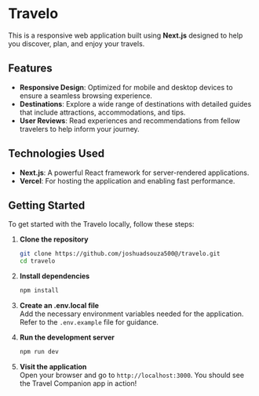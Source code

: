 # Travelo

This is a responsive web application built using **Next.js** designed to help you discover, plan, and enjoy your travels.
## Features

- **Responsive Design**: Optimized for mobile and desktop devices to ensure a seamless browsing experience.
- **Destinations**: Explore a wide range of destinations with detailed guides that include attractions, accommodations, and tips.
- **User Reviews**: Read experiences and recommendations from fellow travelers to help inform your journey.

## Technologies Used

- **Next.js**: A powerful React framework for server-rendered applications.
- **Vercel**: For hosting the application and enabling fast performance.

## Getting Started

To get started with the Travelo locally, follow these steps:

1. **Clone the repository**
   ```bash
   git clone https://github.com/joshuadsouza500@/travelo.git
   cd travelo
   ```

2. **Install dependencies**
   ```bash
   npm install
   ```

3. **Create an .env.local file**  
   Add the necessary environment variables needed for the application. Refer to the `.env.example` file for guidance.

4. **Run the development server**
   ```bash
   npm run dev
   ```

5. **Visit the application**  
   Open your browser and go to `http://localhost:3000`. You should see the Travel Companion app in action!
